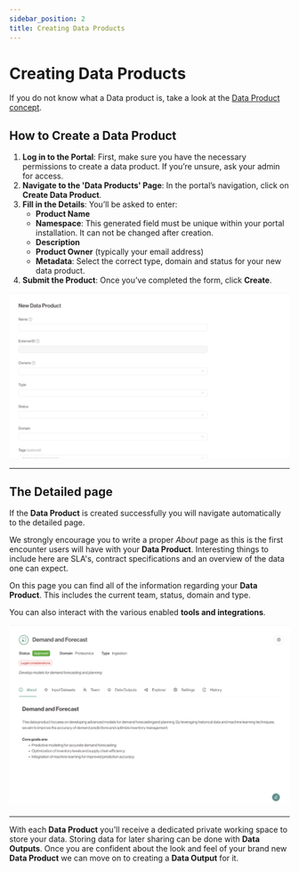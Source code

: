 ```yaml
---
sidebar_position: 2
title: Creating Data Products
---
```


# Creating Data Products

If you do not know what a Data product is, take a look at the [Data Product concept](../concepts/data-products).

## How to Create a Data Product

1. **Log in to the Portal**: First, make sure you have the necessary permissions to create a data product. If you’re unsure, ask your admin for access.
2. **Navigate to the 'Data Products' Page**: In the portal’s navigation, click on **Create Data Product**.
3. **Fill in the Details**: You’ll be asked to enter:
   - **Product Name**
   - **Namespace**: This generated field must be unique within your portal installation. It can not be changed after creation.
   - **Description**
   - **Product Owner** (typically your email address)
   - **Metadata**: Select the correct type, domain and status for your new data product.
4. **Submit the Product**: Once you’ve completed the form, click **Create**.

![Creating a Data Product](./img/create-data-product.png)

---

## The Detailed page

If the **Data Product** is created successfully you will navigate automatically to the detailed page.

We strongly encourage you to write a proper *About* page as this is the first encounter users will have with your **Data Product**.
Interesting things to include here are SLA's, contract specifications and an overview of the data one can expect.

On this page you can find all of the information regarding your **Data Product**. This includes the current team, status, domain and type.

You can also interact with the various enabled **tools and integrations**.

![Detailed Data Product](./img/data-product-detail.png)

---

With each **Data Product** you'll receive a dedicated private working space to store your data. Storing data for later sharing can be done with **Data Outputs**.
Once you are confident about the look and feel of your brand new **Data Product** we can move on to creating a **Data Output** for it.
